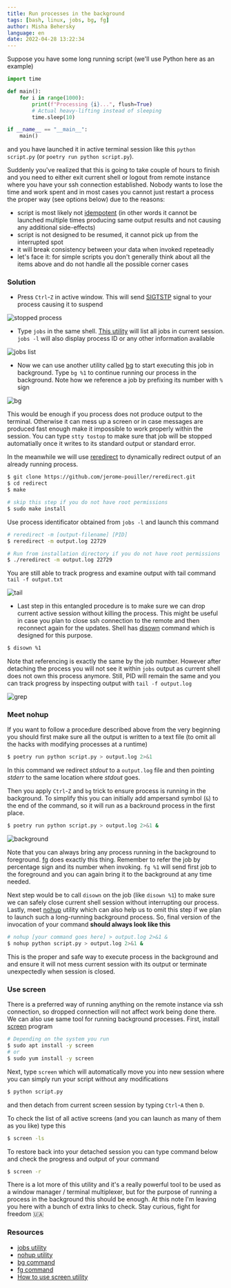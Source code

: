 ```yaml
---
title: Run processes in the background
tags: [bash, linux, jobs, bg, fg]
author: Misha Behersky
language: en
date: 2022-04-28 13:22:34
---
```


Suppose you have some long running script (we'll use Python here as an example)

```python
import time

def main():
    for i in range(1000):
        print(f"Processing {i}...", flush=True)
        # Actual heavy-lifting instead of sleeping
        time.sleep(10)

if __name__ == "__main__":
    main()
```

and you have launched it in active terminal session like this `python script.py` (or `poetry run python script.py`).

Suddenly you've realized that this is going to take couple of hours to finish and you need to either exit current shell or logout from remote instance where you have your ssh connection established. Nobody wants to lose the time and work spent and in most cases you cannot just restart a process the proper way (see options below) due to the reasons:

* script is most likely not [idempotent](https://en.wikipedia.org/wiki/Idempotence#Computer_science_meaning) (in other words it cannot be launched multiple times producing same output results and not causing any additional side-effects)
* script is not designed to be resumed, it cannot pick up from the interrupted spot
* it will break consistency between your data when invoked repeteadly
* let's face it: for simple scripts you don't generally think about all the items above and do not handle all the possible corner cases

### Solution

* Press `Ctrl`-`Z` in active window. This will send [SIGTSTP](https://dsa.cs.tsinghua.edu.cn/oj/static/unix_signal.html) signal to your process causing it to suspend

![stopped process](/images/process_stopped.png)

* Type `jobs` in the same shell. [This utility](https://ss64.com/bash/jobs.html) will list all jobs in current session. `jobs -l` will also display process ID or any other information available

![jobs list](/images/process_jobs.png)

* Now we can use another utility called [bg](https://ss64.com/bash/bg.html) to start executing this job in background. Type `bg %1` to continue running our process in the background. Note how we reference a job by prefixing its number with `%` sign

![bg](/images/process_bg.png)

This would be enough if you process does not produce output to the terminal. Otherwise it can mess up a screen or in case messages are produced fast enough make it impossible to work properly within the session. You can type `stty tostop` to make sure that job will be stopped automatially once it writes to its standard output or standard error.

In the meanwhile we will use [reredirect](https://github.com/jerome-pouiller/reredirect) to dynamically redirect output of an already running process.

```bash
$ git clone https://github.com/jerome-pouiller/reredirect.git
$ cd redirect
$ make

# skip this step if you do not have root permissions
$ sudo make install
```

Use process identificator obtained from `jobs -l` and launch this command

```bash
# reredirect -m [output-filename] [PID]
$ reredirect -m output.log 22729

# Run from installation directory if you do not have root permissions
$ ./reredirect -m output.log 22729
```

You are still able to track progress and examine output with tail command `tail -f output.txt`

![tail](/images/process_tail.png)

* Last step in this entangled procedure is to make sure we can drop current active session without killing the process. This might be useful in case you plan to close ssh connection to the remote and then reconnect again for the updates. Shell has [disown](https://www.cyberciti.biz/faq/unix-linux-disown-command-examples-usage-syntax/) command which is designed for this purpose.

```bash
$ disown %1
```

Note that referencing is exactly the same by the job number. However after detaching the process you will not see it within `jobs` output as current shell does not own this process anymore. Still, PID will remain the same and you can track progress by inspecting output with `tail -f output.log`

![grep](/images/process_grep.png)

### Meet nohup

If you want to follow a procedure described above from the very beginning you should first make sure all the output is written to a text file (to omit all the hacks with modifying processes at a runtime)

```bash
$ poetry run python script.py > output.log 2>&1
```

In this command we redirect *stdout* to a `output.log` file and then pointing *stderr* to the same location where *stdout* goes.

Then you apply `Ctrl`-`Z` and `bg` trick to ensure process is running in the background. To simplify this you can initially add ampersand symbol (`&`) to the end of the command, so it will run as a backround process in the first place.

```bash
$ poetry run python script.py > output.log 2>&1 &
```

![background](/images/process_background.png)

Note that you can always bring any process running in the background to foreground. [fg](https://ss64.com/bash/fg.html) does exactly this thing. Remember to refer the job by percentage sign and its number when invoking. `fg %1` will send first job to the foreground and you can again bring it to the background at any time needed.

Next step would be to call `disown` on the job (like `disown %1`) to make sure we can safely close current shell session without interrupting our process.
Lastly, meet [nohup](https://ss64.com/bash/nohup.html) utility which can also help us to omit this step if we plan to launch such a long-running background process. So, final version of the invocation of your command **should always look like this**

```bash
# nohup [your command goes here] > output.log 2>&1 &
$ nohup python script.py > output.log 2>&1 &
```

This is the proper and safe way to execute process in the background and and ensure it will not mess current session with its output or terminate unexpectedly when session is closed.

### Use screen

There is a preferred way of running anything on the remote instance via ssh connection, so dropped connection will not affect work being done there. We can also use same tool for running background processes. First, install [screen](https://ss64.com/bash/screen.html) program

```bash
# Depending on the system you run
$ sudo apt install -y screen
# or
$ sudo yum install -y screen
```

Next, type `screen` which will automatically move you into new session where you can simply run your script without any modifications

```bash
$ python script.py
```

and then detach from current screen session by typing `Ctrl`-`A` then `D`.

To check the list of all active screens (and you can launch as many of them as you like) type this

```bash
$ screen -ls
```

To restore back into your detached session you can type command below and check the progress and output of your command

```bash
$ screen -r
```

There is a lot more of this utility and it's a really powerful tool to be used as a window manager / terminal multiplexer, but for the purpose of running a process in the background this should be enough. At this note I'm leaving you here with a bunch of extra links to check. Stay curious, fight for freedom 🇺🇦

### Resources

* [jobs utility](https://man7.org/linux/man-pages/man1/jobs.1p.html)
* [nohup utility](https://man7.org/linux/man-pages/man1/nohup.1.html)
* [bg command](https://man7.org/linux/man-pages/man1/bg.1p.html)
* [fg command](https://man7.org/linux/man-pages/man1/fg.1p.html)
* [How to use screen utility](https://linuxize.com/post/how-to-use-linux-screen/)
